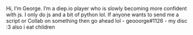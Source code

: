  Hi, I’m George.
 I’m a diep.io player who is slowly becoming more confident with js.
 I only do js and a bit of python lol.
 If anyone wants to send me a script or Collab on something then go ahead lol -
 geooorge#1126 - my disc
:3
       also i eat children
